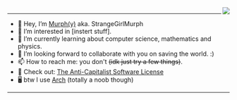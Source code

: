 <a align="right" href=https://github.com/anuraghazra/github-readme-stats>
  <img align="right" src="https://github-readme-stats.vercel.app/api/top-langs/?username=StrangeGirlMurph&theme=omni&hide=Jupyter%20Notebook&custom_title=Languages" />
</a>

---  

- 👋 Hey, I’m [Murph(y)](https://strangegirlmurph.me) aka. StrangeGirlMurph
- 👀 I’m interested in [instert stuff]. 
- 🌱 I’m currently learning about computer science, mathematics and physics.
- 💞️ I’m looking forward to collaborate with you on saving the world. :)
- 📫 How to reach me: you don't ~~(idk just try a few things)~~.
- 🦄 Check out: [The Anti-Capitalist Software License](https://anticapitalist.software/)
- 🖥️ btw I use [Arch](https://archlinux.org/) (totally a noob though)

--- 
